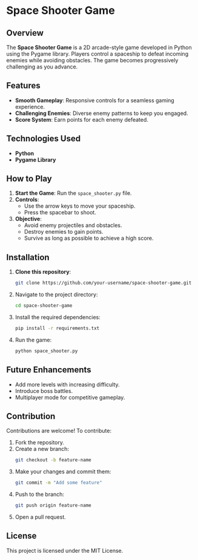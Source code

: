 # Space Shooter Game

## Overview

The **Space Shooter Game** is a 2D arcade-style game developed in Python using the Pygame library. Players control a spaceship to defeat incoming enemies while avoiding obstacles. The game becomes progressively challenging as you advance.

## Features

- **Smooth Gameplay**: Responsive controls for a seamless gaming experience.
- **Challenging Enemies**: Diverse enemy patterns to keep you engaged.
- **Score System**: Earn points for each enemy defeated.

## Technologies Used

- **Python**
- **Pygame Library**

## How to Play

1. **Start the Game**: Run the `space_shooter.py` file.
2. **Controls**:
   - Use the arrow keys to move your spaceship.
   - Press the spacebar to shoot.
3. **Objective**:
   - Avoid enemy projectiles and obstacles.
   - Destroy enemies to gain points.
   - Survive as long as possible to achieve a high score.

## Installation

1. **Clone this repository**:
   ```bash
   git clone https://github.com/your-username/space-shooter-game.git
2. Navigate to the project directory:
   ```bash
   cd space-shooter-game
3. Install the required dependencies:
   ```bash
   pip install -r requirements.txt
4. Run the game:
   ```bash
   python space_shooter.py

## Future Enhancements
   - Add more levels with increasing difficulty.
   - Introduce boss battles.
   - Multiplayer mode for competitive gameplay.
    
## Contribution
Contributions are welcome! To contribute:
1. Fork the repository.
2. Create a new branch:
   ```bash
   git checkout -b feature-name
3. Make your changes and commit them:
   ```bash
   git commit -m "Add some feature"
4. Push to the branch:
   ```bash
   git push origin feature-name
5. Open a pull request.
   
## License
This project is licensed under the MIT License.
